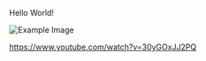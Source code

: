 Hello World!

![Example Image](../project_images/cover.jpg?raw=true "Example Image")

https://www.youtube.com/watch?v=30yGOxJJ2PQ
